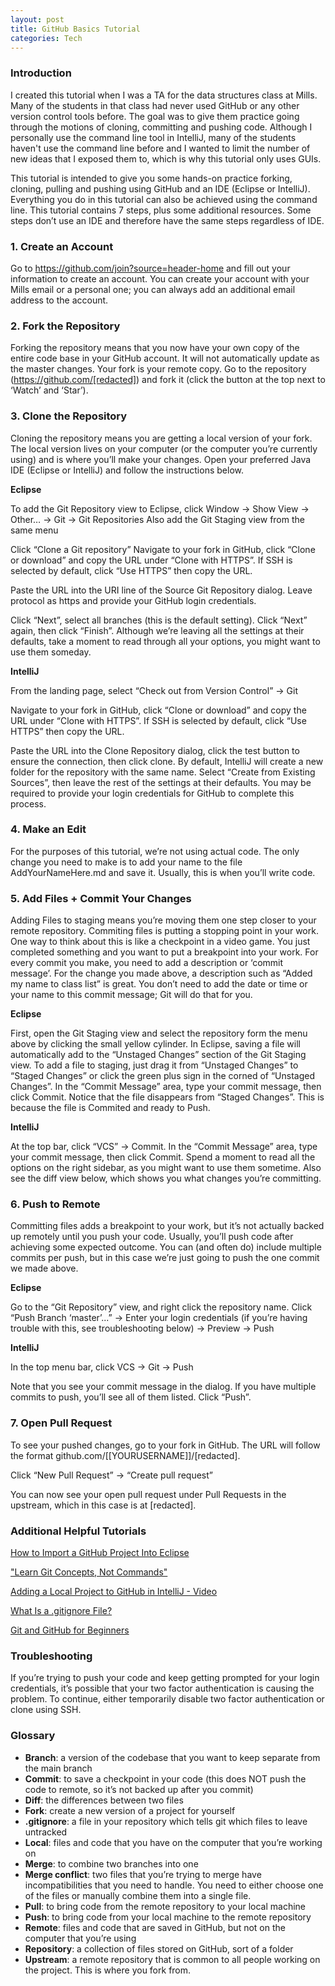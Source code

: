 ```yaml
---
layout: post
title: GitHub Basics Tutorial
categories: Tech
---
```


### Introduction
I created this tutorial when I was a TA for the data structures class at Mills. Many of the students in that class had never used GitHub or any other version control tools before. The goal was to give them practice going through the motions of cloning, committing and pushing code. Although I personally use the command line tool in IntelliJ, many of the students haven't use the command line before and I wanted to limit the number of new ideas that I exposed them to, which is why this tutorial only uses GUIs.


This tutorial is intended to give you some hands-on practice forking, cloning, pulling and pushing using GitHub and an IDE (Eclipse or IntelliJ). Everything you do in this tutorial can also be achieved using the command line. This tutorial contains 7 steps, plus some additional resources. Some steps don’t use an IDE and therefore have the same steps regardless of IDE.


### 1. Create an Account
Go to https://github.com/join?source=header-home and fill out your information to create an account. You can create your account with your Mills email or a personal one; you can always add an additional email address to the account.

### 2. Fork the Repository
Forking the repository means that you now have your own copy of the entire code base in your GitHub account. It will not automatically update as the master changes. Your fork is your remote copy.
Go to the repository (https://github.com/[redacted]) and fork it (click the button at the top next to ‘Watch’ and ‘Star’).


### 3. Clone the Repository
Cloning the repository means you are getting a local version of your fork. The local version lives on your computer (or the computer you’re currently using) and is where you’ll make your changes. 
Open your preferred Java IDE (Eclipse or IntelliJ) and follow the instructions below.


**Eclipse**


To add the Git Repository view to Eclipse, click Window → Show View → Other… → Git → Git Repositories
Also add the Git Staging view from the same menu

Click “Clone a Git repository”
Navigate to your fork in GitHub, click “Clone or download” and copy the URL under “Clone with HTTPS”. If SSH is selected by default, click “Use HTTPS” then copy the URL.

Paste the URL into the URI line of the Source Git Repository dialog.
Leave protocol as https and provide your GitHub login credentials.

Click “Next”, select all branches (this is the default setting). Click “Next” again, then click “Finish”. Although we’re leaving all the settings at their defaults, take a moment to read through all your options, you might want to use them someday.


**IntelliJ**


From the landing page, select “Check out from Version Control” → Git

Navigate to your fork in GitHub, click “Clone or download” and copy the URL under “Clone with HTTPS”. If SSH is selected by default, click “Use HTTPS” then copy the URL.

Paste the URL into the Clone Repository dialog, click the test button to ensure the connection, then click clone. By default, IntelliJ will create a new folder for the repository with the same name.
Select “Create from Existing Sources”, then leave the rest of the settings at their defaults.
You may be required to provide your login credentials for GitHub to complete this process.

### 4. Make an Edit
For the purposes of this tutorial, we’re not using actual code. The only change you need to make is to add your name to the file AddYourNameHere.md and save it.
Usually, this is when you’ll write code.

### 5. Add Files + Commit Your Changes
Adding Files to staging means you’re moving them one step closer to your remote repository. Commiting files is putting a stopping point in your work. One way to think about this is like a checkpoint in a video game. You just completed something and you want to put a breakpoint into your work. 
For every commit you make, you need to add a description or ‘commit message’. For the change you made above, a description such as “Added my name to class list” is great. You don’t need to add the date or time or your name to this commit message; Git will do that for you.


**Eclipse**


First, open the Git Staging view and select the repository form the menu above by clicking the small yellow cylinder.
In Eclipse, saving a file will automatically add to the “Unstaged Changes” section of the Git Staging view. To add a file to staging, just drag it from “Unstaged Changes” to “Staged Changes” or click the green plus sign in the corned of “Unstaged Changes”.
In the “Commit Message” area, type your commit message, then click Commit. Notice that the file disappears from “Staged Changes”. This is because the file is Commited and ready to Push.


**IntelliJ**


At the top bar, click “VCS” → Commit. In the “Commit Message” area, type your commit message, then click Commit. Spend a moment to read all the options on the right sidebar, as you might want to use them sometime. Also see the diff view below, which shows you what changes you’re committing.


### 6. Push to Remote
Committing files adds a breakpoint to your work, but it’s not actually backed up remotely until you push your code. Usually, you’ll push code after achieving some expected outcome. You can (and often do) include multiple commits per push, but in this case we’re just going to push the one commit we made above.


**Eclipse**


Go to the “Git Repository” view, and right click the repository name. Click “Push Branch ‘master’...” → Enter your login credentials (if you’re having trouble with this, see troubleshooting below) → Preview → Push
    

**IntelliJ**


In the top menu bar, click VCS → Git → Push


Note that you see your commit message in the dialog. If you have multiple commits to push, you’ll see all of them listed. Click “Push”.

### 7. Open Pull Request
To see your pushed changes, go to your fork in GitHub. The URL will follow the format github.com/[[YOURUSERNAME]]/[redacted].

Click “New Pull Request” → “Create pull request”

You can now see your open pull request under Pull Requests in the upstream, which in this case is at [redacted].

### Additional Helpful Tutorials
[How to Import a GitHub Project Into Eclipse](https://github.com/collab-uniba/socialcde4eclipse/wiki/How-to-import-a-GitHub-project-into-Eclipse)


["Learn Git Concepts, Not Commands"](https://dev.to/unseenwizzard/learn-git-concepts-not-commands-4gjc)


[Adding a Local Project to GitHub in IntelliJ - Video](https://www.youtube.com/watch?v=mf2-MOl0VXY)


[What Is a .gitignore File?](https://git-scm.com/docs/gitignore)


[Git and GitHub for Beginners](https://product.hubspot.com/blog/git-and-github-tutorial-for-beginners)

### Troubleshooting
If you’re trying to push your code and keep getting prompted for your login credentials, it’s possible that your two factor authentication is causing the problem. To continue, either temporarily disable two factor authentication or clone using SSH.

### Glossary
+ **Branch**: a version of the codebase that you want to keep separate from the main branch
+ **Commit**: to save a checkpoint in your code (this does NOT push the code to remote, so it’s not backed up after you commit)
+ **Diff**: the differences between two files
+ **Fork**: create a new version of a project for yourself
+ **.gitignore**: a file in your repository which tells git which files to leave untracked
+ **Local**: files and code that you have on the computer that you’re working on
+ **Merge**: to combine two branches into one
+ **Merge conflict**: two files that you’re trying to merge have incompatibilities that you need to handle. You need to either choose one of the files or manually combine them into a single file.
+ **Pull**: to bring code from the remote repository to your local machine
+ **Push**: to bring code from your local machine to the remote repository
+ **Remote**: files and code that are saved in GitHub, but not on the computer that you’re using
+ **Repository**: a collection of files stored on GitHub, sort of a folder
+ **Upstream**: a remote repository that is common to all people working on the project. This is where you fork from.
